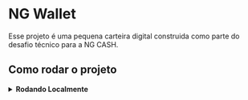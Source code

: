 # NG Wallet

Esse projeto é uma pequena carteira digital construida como parte do desafio
técnico para a NG CASH.

## Como rodar o projeto

<details>
  <summary><strong>Rodando Localmente</strong></summary>

Clone o projeto

```bash
  git clone git@github.com:GusttavoCDN/ngCash.git
```

Vá para a pasta do projeto

```bash
  cd ngCash
```

Instale as dependencias

```bash
  yarn install
```

Inicie o servidor no frontend

```bash
  yarn frontend
```

Inicie o servidor no backend

```bash
  yarn backend
```

- O frontend estará disponivel em `http://localhost:5173`
- O backend estará disponivel em `http://localhost:3000`

<details>

<details>
  <summary><strong>Rodando com Docker</strong></summary>

Clone o projeto

```bash
  git clone git@github.com:GusttavoCDN/ngCash.git
```

Vá para a pasta do projeto

```bash
  cd ngCash
```

Execute o comando iniciar o docker

```bash
  yarn compose:up ou docker-compose up -d
```

- O frontend estará disponivel em `http://localhost:5173`
- O backend estará disponivel em `http://localhost:3000`

</details>

